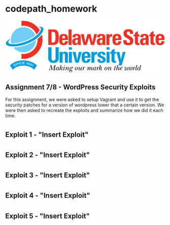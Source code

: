 # codepath_homework

<img src='/DESU-Logo.png' height="auto" width="720"/>

<h2>Assignment 7/8 - WordPress Security Exploits</h2>

For this assignment, we were asked to setup Vagrant and use it to get the security patches for a version of wordpress lower that a certain version. We were then asked to recreate the exploits and summarize how we did it each time.

#
<h2>Exploit 1 - "Insert Exploit"</h2>

#
<h2>Exploit 2 - "Insert Exploit"</h2>

#
<h2>Exploit 3 - "Insert Exploit"</h2>

#
<h2>Exploit 4 - "Insert Exploit"</h2>

#
<h2>Exploit 5 - "Insert Exploit"</h2>

